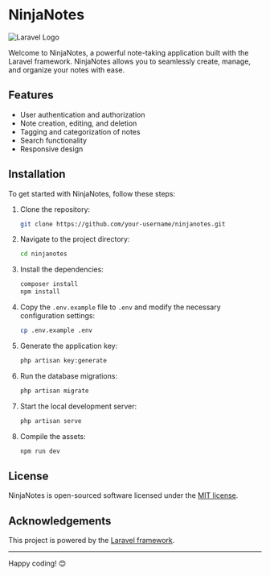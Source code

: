 # NinjaNotes

![Laravel Logo](https://laravel.com/img/logomark.min.svg)

Welcome to NinjaNotes, a powerful note-taking application built with the Laravel framework. NinjaNotes allows you to seamlessly create, manage, and organize your notes with ease.

## Features

- User authentication and authorization
- Note creation, editing, and deletion
- Tagging and categorization of notes
- Search functionality
- Responsive design

## Installation

To get started with NinjaNotes, follow these steps:

1. Clone the repository:
    ```bash
    git clone https://github.com/your-username/ninjanotes.git
    ```

2. Navigate to the project directory:
    ```bash
    cd ninjanotes
    ```

3. Install the dependencies:
    ```bash
    composer install
    npm install
    ```

4. Copy the `.env.example` file to `.env` and modify the necessary configuration settings:
    ```bash
    cp .env.example .env
    ```

5. Generate the application key:
    ```bash
    php artisan key:generate
    ```

6. Run the database migrations:
    ```bash
    php artisan migrate
    ```

7. Start the local development server:
    ```bash
    php artisan serve
    ```

8. Compile the assets:
    ```bash
    npm run dev
    ```

## License

NinjaNotes is open-sourced software licensed under the [MIT license](LICENSE).

## Acknowledgements

This project is powered by the [Laravel framework](https://laravel.com/). 

---

Happy coding! 😊
